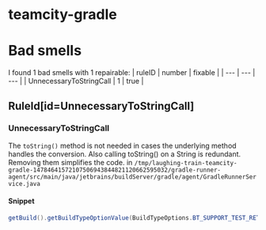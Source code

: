# teamcity-gradle 
 
# Bad smells
I found 1 bad smells with 1 repairable:
| ruleID | number | fixable |
| --- | --- | --- |
| UnnecessaryToStringCall | 1 | true |
## RuleId[id=UnnecessaryToStringCall]
### UnnecessaryToStringCall
The `toString()` method is not needed in cases the underlying method handles the conversion. Also calling toString() on a String is redundant. Removing them simplifies the code.
in `/tmp/laughing-train-teamcity-gradle-14784641572107506943844821120662595032/gradle-runner-agent/src/main/java/jetbrains/buildServer/gradle/agent/GradleRunnerService.java`
#### Snippet
```java
getBuild().getBuildTypeOptionValue(BuildTypeOptions.BT_SUPPORT_TEST_RETRY).toString()
```

